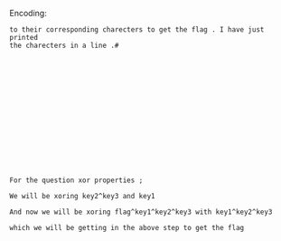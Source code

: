 Encoding:
~~~For the Ascii question ; we should just change those ascii values 
to their corresponding charecters to get the flag . I have just printed
the charecters in a line .#
















For the question xor properties ;

We will be xoring key2^key3 and key1 

And now we will be xoring flag^key1^key2^key3 with key1^key2^key3 

which we will be getting in the above step to get the flag
